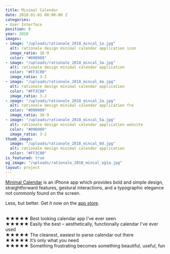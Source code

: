 ```yaml
---
title: Minimal Calendar
date: 2018-01-01 00:00:00 Z
categories:
- User Interface
position: 0
year: 2018
images:
- image: "/uploads/rationale_2018_mincal_1a.jpg"
  alt: rationale design minimal calendar application icon
  image_ratio: 16-9
  color: "#090909"
- image: "/uploads/rationale_2018_mincal_3a.jpg"
  alt: rationale design minimal calendar application
  color: "#FF3C00"
  image_ratio: 3-2
- image: "/uploads/rationale_2018_mincal_4a.jpg"
  alt: rationale design minimal calendar application
  color: "#FF3C00"
  image_ratio: 3-2
- image: "/uploads/rationale_2018_mincal_2a.jpg"
  alt: rationale design minimal calendar application fre
  color: "#090909"
  image_ratio: 16-9
- image: "/uploads/rationale_2018_mincal_5a.jpg"
  alt: rationale design minimal calendar application website
  color: "#090909"
  image_ratio: 3-2
thumb_image:
  image: "/uploads/rationale_2018_mincal_0d.jpg"
  alt: rationale design minimal calendar application
  color: "#FF3C00"
is_featured: true
og_image: "/uploads/rationale_2018_mincal_og1a.jpg"
layout: project
---
```


[Minimal Calendar](http://minimalcalendar.com) is an iPhone app which provides bold and simple design, straightforward features, gestural interactions, and a typographic elegance not commonly found on the screen. 

Less, but better. Get it now on the [app store](https://itunes.apple.com/us/app/minimal-calendar-minimal-cal/id1437198666).

<br>
★★★★★ Best looking calendar app I've ever seen<br>
★★★★★ Easily the best – aesthetically, functionally calendar I've ever used<br>
★★★★★ The cleanest, easiest to parse calendar out there<br>
★★★★★ It’s only what you need<br>
★★★★★ Something frustrating becomes something beautiful, useful, fun<br>